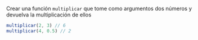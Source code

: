 Crear una función `multiplicar` que tome como argumentos dos números y devuelva la multiplicación de ellos

```javascript
multiplicar(2, 3) // 6
multiplicar(4, 0.5) // 2
```